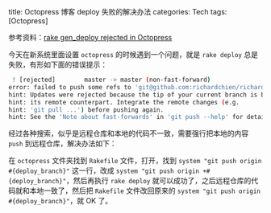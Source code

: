 title: Octopress 博客 deploy 失败的解决办法
categories: Tech
tags: [Octopress]

参考资料：[rake gen_deploy rejected in Octopress](http://stackoverflow.com/questions/17609453/rake-gen-deploy-rejected-in-octopress)

今天在新系统里面设置 `octopress` 的时候遇到一个问题，就是 `rake deploy` 总是失败，有形如下面的错误提示：

```sh
 ! [rejected]        master -> master (non-fast-forward)
error: failed to push some refs to 'git@github.com:richardchien/richardchien.github.io.git'
hint: Updates were rejected because the tip of your current branch is behind
hint: its remote counterpart. Integrate the remote changes (e.g.
hint: 'git pull ...') before pushing again.
hint: See the 'Note about fast-forwards' in 'git push --help' for details.
```

经过各种搜索，似乎是远程仓库和本地的代码不一致，需要强行把本地的内容 `push` 到远程仓库，解决办法如下：

在 `octopress` 文件夹找到 `Rakefile` 文件，打开，找到 `system "git push origin #{deploy_branch}"` 这一行，改成 `system "git push origin +#{deploy_branch}"`，然后再执行 `rake deploy` 就可以成功了，之后远程仓库的代码就和本地一致了，然后把 `Rakefile` 文件改回原来的 `system "git push origin #{deploy_branch}"`，就 OK 了。
